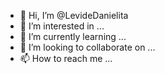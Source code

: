 - 👋 Hi, I’m @LevideDanielita
- 👀 I’m interested in ...
- 🌱 I’m currently learning ...
- 💞️ I’m looking to collaborate on ...
- 📫 How to reach me ...

<!---
LevideDanielita/LevideDanielita is a ✨ special ✨ repository because its `README.md` (this file) appears on your GitHub profile.
You can click the Preview link to take a look at your changes.
--->
